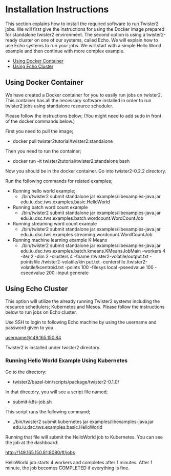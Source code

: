 # Installation Instructions

This section explains how to install the required software to run
Twister2 jobs. We will first give the instructions
for using the Docker image prepared for standalone twister2 environment.
The second option is using a twister2-ready cluster on one of our systems, called Echo. We will explain how to use Echo systems to run your jobs.
We will start with a simple Hello World example and then continue with more complex example.

* [Using Docker Container](installation.md#using-docker-container)
* [Using Echo Cluster](installation.md#using-echo-cluster)

## Using Docker Container

We have created a Docker container for you to easily run jobs on twister2.
This container has all the necessary software installed in order to run
twister2 jobs using standalone resource scheduler.

Please follow the instructions below;
(You might need to add sudo in front of the docker commands below.)

First you need to pull the image;

* docker pull twister2tutorial/twister2:standalone

Then you need to run the container;

* docker run -it twister2tutorial/twister2:standalone bash

Now you should be in the docker container. Go into twister2-0.2.2 directory.

Run the following commands for related examples;

* Running hello world example;
  * ./bin/twister2 submit standalone jar examples/libexamples-java.jar edu.iu.dsc.tws.examples.basic.HelloWorld
* Running batch word count example
  * ./bin/twister2 submit standalone jar examples/libexamples-java.jar edu.iu.dsc.tws.examples.batch.wordcount.WordCountJob
* Running streaming word count example
  * ./bin/twister2 submit standalone jar examples/libexamples-java.jar edu.iu.dsc.tws.examples.streaming.wordcount.WordCountJob
* Running machine learning example K-Means
  * ./bin/twister2 submit standalone jar examples/libexamples-java.jar edu.iu.dsc.tws.examples.batch.kmeans.KMeansJobMain -workers 4 -iter 2 -dim 2 -clusters 4 -fname /twister2-volatile/output.txt -pointsfile /twister2-volatile/kin
    put.txt -centersfile /twister2-volatile/kcentroid.txt -points 100 -filesys local -pseedvalue 100 -cseedvalue 200 -input generate


## Using Echo Cluster

This option will utilize the already running Twister2 systems including the resource schedulers; Kubernetes and Mesos.
Please follow the instructions below to run jobs on Echo cluster.

Use SSH to login to following Echo machine by using the username and password given to you.

username@149.165.150.84

Twister2 is installed under twister2 directory.

### Running Hello World Example Using Kubernetes

Go to the directory:

* twister2/bazel-bin/scripts/package/twister2-0.1.0/

In that directory, you will see a script file named;

* submit-k8s-job.sh

This script runs the following command;

* ./bin/twister2 submit kubernetes jar examples/libexamples-java.jar edu.iu.dsc.tws.examples.basic.HelloWorld

Running that file will submit the HelloWorld job to Kubernetes. You can see the job at the dashboard:

http://149.165.150.81:8080/#/jobs

HelloWorld job starts 4 workers and completes after 1 minutes. After 1 minute, the job becomes COMPLETED if everything is fine.












